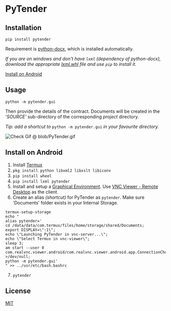 
# PyTender

## Installation
```
pip install pytender
```
Requirement is [python-docx](https://python-docx.readthedocs.io/en/latest/), which is installed automatically.

*If you are on windows and don't have `lxml` (dependency of python-docx), download the appropriate [lxml.whl](https://www.lfd.uci.edu/~gohlke/pythonlibs/#lxml) file and use `pip` to install it.*

[Install on Android](#install-on-android)

## Usage
```
python -m pytender.gui
```
Then provide the details of the contract.
Documents will be created in the *'SOURCE'* sub-directory of the corresponding *project* directory.

*Tip: add a shortcut to* ```python -m pytender.gui``` *in your favourite directory.*

![Check Gif @ blob/PyTender.gif](https://github.com/pragyanone/pytender/blob/master/blob/PyTender.gif)

## Install on Android
1. Install [Termux](https://f-droid.org/en/packages/com.termux)
2. `pkg install python libxml2 libxslt libiconv`
3. `pip install wheel`
4. `pip install lxml pytender`
5. Install and setup a [Graphical Environment](https://wiki.termux.com/wiki/Graphical_Environment). Use [VNC Viewer - Remote Desktop](https://play.google.com/store/apps/details?id=com.realvnc.viewer.android) as the client.
6. Create an alias *(shortcut)* for PyTender as `pytender`. Make sure 'Documents' folder exists in your Internal Storage.
```
termux-setup-storage
echo "
alias pytender='
cd /data/data/com.termux/files/home/storage/shared/Documents;
export DISPLAY=\":1\";
echo \"Launching PyTender in vnc-server...\";
echo \"Select Termux in vnc-viewer\";
sleep 3;
am start --user 0 com.realvnc.viewer.android/com.realvnc.viewer.android.app.ConnectionChooserActivity >/dev/null;
python -m pytender.gui'
" >> ../usr/etc/bash.bashrc
```
7. `pytender`

## License
[MIT](https://choosealicense.com/licenses/mit/)
